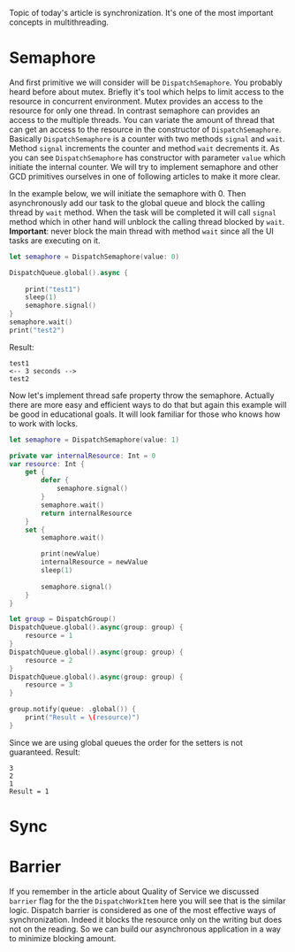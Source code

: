Topic of today's article is synchronization. It's one of the most important concepts in multithreading.

# Semaphore
And first primitive we will consider will be `DispatchSemaphore`. You probably heard before about mutex. Briefly it's tool which helps to limit access to the resource in concurrent environment. Mutex provides an access to the resource for only one thread. In contrast semaphore can provides an access to the multiple threads. You can variate the amount of thread that can get an access to the resource in the constructor of `DispatchSemaphore`. Basically `DispatchSemaphore` is a counter with two methods `signal` and `wait`. Method `signal` increments the counter and method `wait` decrements it. As you can see `DispatchSemaphore` has constructor with parameter `value` which initiate the internal counter. We will try to implement semaphore and other GCD primitives ourselves in one of following articles to make it more clear.

In the example below, we will initiate the semaphore with 0. Then asynchronously add our task to the global queue and block the calling thread by `wait` method. When the task will be completed it will call `signal` method which in other hand will unblock the calling thread blocked by `wait`. **Important**: never block the main thread  with method `wait` since all the UI tasks are executing on it.

```swift
let semaphore = DispatchSemaphore(value: 0)

DispatchQueue.global().async {
    
    print("test1")
    sleep(1)
    semaphore.signal()
}
semaphore.wait()
print("test2")
```
Result:
```
test1
<-- 3 seconds -->
test2
```

Now let's implement thread safe property throw the semaphore. Actually there are more easy and efficient ways to do that but again this example will be good in educational goals. It will look familiar for those who knows how to work with locks.

```swift
let semaphore = DispatchSemaphore(value: 1)

private var internalResource: Int = 0
var resource: Int {
    get {
        defer {
            semaphore.signal()
        }
        semaphore.wait()
        return internalResource
    }
    set {
        semaphore.wait()

        print(newValue)
        internalResource = newValue
        sleep(1)
        
        semaphore.signal()
    }
}

let group = DispatchGroup()
DispatchQueue.global().async(group: group) {
    resource = 1
}
DispatchQueue.global().async(group: group) {
    resource = 2
}
DispatchQueue.global().async(group: group) {
    resource = 3
}

group.notify(queue: .global()) {
    print("Result = \(resource)")
}
```
Since we are using global queues the order for the setters is not guaranteed.
Result:
```
3
2
1
Result = 1
```
# Sync

# Barrier

If you remember in the article about Quality of Service we discussed `barrier` flag for the the `DispatchWorkItem` here you will see that is the similar logic. Dispatch barrier is considered as one of the most effective ways of synchronization. Indeed it blocks the resource only on the writing but does not on the reading. So we can build our asynchronous application in a way to minimize blocking amount.